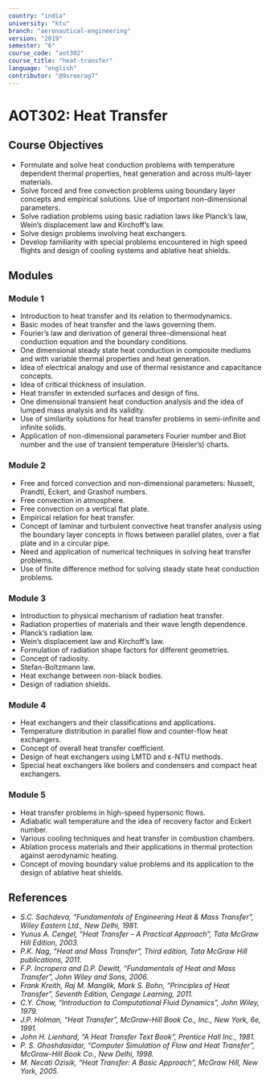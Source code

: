 ```yaml
---
country: "india"
university: "ktu"
branch: "aeronautical-engineering"
version: "2019"
semester: "6"
course_code: "aot302"
course_title: "heat-transfer"
language: "english"
contributor: "@9sreerag7"
---
```


# AOT302: Heat Transfer

## Course Objectives

- Formulate and solve heat conduction problems with temperature dependent thermal properties, heat generation and across multi-layer materials.
- Solve forced and free convection problems using boundary layer concepts and empirical solutions. Use of important non-dimensional parameters.
- Solve radiation problems using basic radiation laws like Planck’s law, Wein’s displacement law and Kirchoff’s law.
- Solve design problems involving heat exchangers.
- Develop familiarity with special problems encountered in high speed flights and design of cooling systems and ablative heat shields.

## Modules

### Module 1

- Introduction to heat transfer and its relation to thermodynamics.
- Basic modes of heat transfer and the laws governing them.
- Fourier’s law and derivation of general three-dimensional heat conduction equation and the boundary conditions.
- One dimensional steady state heat conduction in composite mediums and with variable thermal properties and heat generation.
- Idea of electrical analogy and use of thermal resistance and capacitance concepts.
- Idea of critical thickness of insulation.
- Heat transfer in extended surfaces and design of fins.
- One dimensional transient heat conduction analysis and the idea of lumped mass analysis and its validity.
- Use of similarity solutions for heat transfer problems in semi-infinite and infinite solids.
- Application of non-dimensional parameters Fourier number and Biot number and the use of transient temperature (Heisler’s) charts.

### Module 2

- Free and forced convection and non-dimensional parameters: Nusselt, Prandtl, Eckert, and Grashof numbers.
- Free convection in atmosphere.
- Free convection on a vertical flat plate.
- Empirical relation for heat transfer.
- Concept of laminar and turbulent convective heat transfer analysis using the boundary layer concepts in flows between parallel plates, over a flat plate and in a circular pipe.
- Need and application of numerical techniques in solving heat transfer problems.
- Use of finite difference method for solving steady state heat conduction problems.

### Module 3

- Introduction to physical mechanism of radiation heat transfer.
- Radiation properties of materials and their wave length dependence.
- Planck’s radiation law.
- Wein’s displacement law and Kirchoff’s law.
- Formulation of radiation shape factors for different geometries.
- Concept of radiosity.
- Stefan-Boltzmann law.
- Heat exchange between non-black bodies.
- Design of radiation shields.

### Module 4

- Heat exchangers and their classifications and applications.
- Temperature distribution in parallel flow and counter-flow heat exchangers.
- Concept of overall heat transfer coefficient.
- Design of heat exchangers using LMTD and ε-NTU methods.
- Special heat exchangers like boilers and condensers and compact heat exchangers.

### Module 5

- Heat transfer problems in high-speed hypersonic flows.
- Adiabatic wall temperature and the idea of recovery factor and Eckert number.
- Various cooling techniques and heat transfer in combustion chambers.
- Ablation process materials and their applications in thermal protection against aerodynamic heating.
- Concept of moving boundary value problems and its application to the design of ablative heat shields.

## References

- *S.C. Sachdeva, “Fundamentals of Engineering Heat & Mass Transfer”, Wiley Eastern Ltd., New Delhi, 1981.*
- *Yunus A. Cengel, “Heat Transfer – A Practical Approach”, Tata McGraw Hill Edition, 2003.*
- *P.K. Nag, “Heat and Mass Transfer”, Third edition, Tata McGraw Hill publications, 2011.*
- *F.P. Incropera and D.P. Dewitt, “Fundamentals of Heat and Mass Transfer”, John Wiley and Sons, 2006.*
- *Frank Kreith, Raj M. Manglik, Mark S. Bohn, “Principles of Heat Transfer”, Seventh Edition, Cengage Learning, 2011.*
- *C.Y. Chow, “Introduction to Computational Fluid Dynamics”, John Wiley, 1979.*
- *J.P. Holman, “Heat Transfer”, McGraw-Hill Book Co., Inc., New York, 6e, 1991.*
- *John H. Lienhard, “A Heat Transfer Text Book”, Prentice Hall Inc., 1981.*
- *P. S. Ghoshdasidar, “Computer Simulation of Flow and Heat Transfer”, McGraw-Hill Book Co., New Delhi, 1998.*
- *M. Necati Ozisik, “Heat Transfer: A Basic Approach”, McGraw Hill, New York, 2005.*
